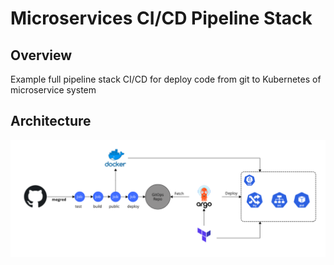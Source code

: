 # Microservices CI/CD Pipeline Stack

## Overview
Example full pipeline stack CI/CD for deploy code from git to Kubernetes of microservice system

## Architecture

![Architecture](./images/diagram.png)